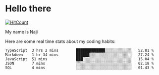 # Hello there

[![HitCount](http://hits.dwyl.com/na-ji/na-ji.svg)](https://youtu.be/dQw4w9WgXcQ)

My name is Naji

Here are some real time stats about my coding habits:

<!--START_SECTION:waka-->
```text
TypeScript  3 hrs 2 mins        █████████████░░░░░░░░░░░░   52.81 % 
Markdown    1 hr 34 mins        ██████░░░░░░░░░░░░░░░░░░░   27.24 % 
JavaScript  51 mins             ███░░░░░░░░░░░░░░░░░░░░░░   15.04 % 
JSON        7 mins              ░░░░░░░░░░░░░░░░░░░░░░░░░   02.18 % 
SQL         4 mins              ░░░░░░░░░░░░░░░░░░░░░░░░░   01.43 %
```
<!--END_SECTION:waka-->

